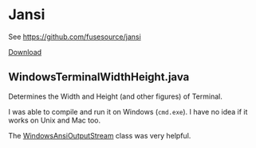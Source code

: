 # Jansi

See https://github.com/fusesource/jansi

[Download](http://jansi.fusesource.org/download.html)

## WindowsTerminalWidthHeight.java

Determines the Width and Height (and other figures) of Terminal. 

I was able to compile and run it on Windows (`cmd.exe`). I have no idea if it
works on Unix and Mac too.

The [WindowsAnsiOutputStream](https://raw.github.com/fusesource/jansi/master/jansi/src/main/java/org/fusesource/jansi/WindowsAnsiOutputStream.java) class was very helpful.
